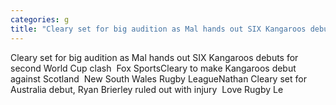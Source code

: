 ```yaml
---
categories: g
title: "Cleary set for big audition as Mal hands out SIX Kangaroos debuts for second World Cup clash  Fox Sports"
---
```

Cleary set for big audition as Mal hands out SIX Kangaroos debuts for second World Cup clash&nbsp;&nbsp;Fox SportsCleary to make Kangaroos debut against Scotland&nbsp;&nbsp;New South Wales Rugby LeagueNathan Cleary set for Australia debut, Ryan Brierley ruled out with injury&nbsp;&nbsp;Love Rugby Le
